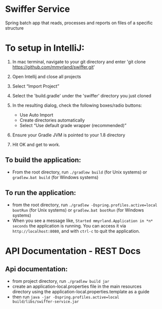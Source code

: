 Swiffer Service
====================

Spring batch app that reads, processes and reports on files of a specific structure

# To setup in IntelliJ:
1. In mac terminal, navigate to your git directory and enter 'git clone https://github.com/mmyrland/swiffer.git'

2. Open Intellij and close all projects

3. Select “Import Project”

4. Select the 'build.gradle' under the 'swiffer' directory you just cloned

5. In the resulting dialog, check the following boxes/radio buttons:
     * Use Auto Import
     * Create directories automatically
     * Select “Use default grade wrapper (recommended)”

6. Ensure your Gradle JVM is pointed to your 1.8 directory

7. Hit OK and get to work.

## To build the application:
* From the root directory, run `./gradlew build` (for Unix systems) or `gradlew.bat build` (for Windows systems)


## To run the application:
* from the root directory, run `./gradlew -Dspring.profiles.active=local bootRun` (for Unix systems) or `gradlew.bat bootRun` (for Windows systems)
* When you see a message like, `Started mmyrland.Application in *n* seconds` the application is running. You can access it
  via `http://localhost:8080`, and with `ctrl-c` to quit the application.


API Documentation - REST Docs
====================
## Api documentation:
* from project directory, run `./gradlew build jar`
* create an application-local.properties file in the main resources directory using the application-local.properties.template as a guide
* then run `java -jar -Dspring.profiles.active=local build/libs/swiffer-service.jar`